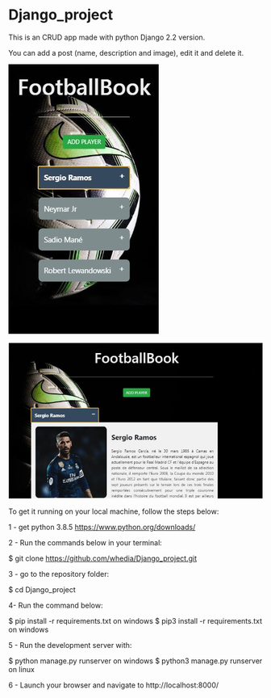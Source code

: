 # Django_project

This is an CRUD app made with python Django 2.2 version.

You can add a post (name, description and image), edit it and delete it.

![alt text](https://github.com/whedia/Django_project/blob/master/static/posts/img/capture%20mobile.jpg)

![alt text](https://github.com/whedia/Django_project/blob/master/static/posts/img/capture%20pc.jpg)

To get it running on your local machine, follow the steps below:

1 - get python 3.8.5 https://www.python.org/downloads/ 

2 - Run the commands below in your terminal:

$ git clone https://github.com/whedia/Django_project.git

3 - go to the repository folder:

$ cd Django_project

4- Run the command below:

$ pip install -r requirements.txt on windows
$ pip3 install -r requirements.txt on windows

5 - Run the development server with:

$ python manage.py runserver on windows
$ python3 manage.py runserver on linux

6 - Launch your browser and navigate to http://localhost:8000/
